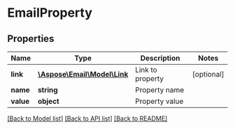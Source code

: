 # EmailProperty

## Properties
Name | Type | Description | Notes
------------ | ------------- | ------------- | -------------
**link** | [**\Aspose\Email\Model\Link**](Link.md) | Link to property | [optional] 
**name** | **string** | Property name | 
**value** | **object** | Property value | 



[[Back to Model list]](README.md#documentation-for-models) [[Back to API list]](README.md#documentation-for-api-endpoints) [[Back to README]](README.md)



